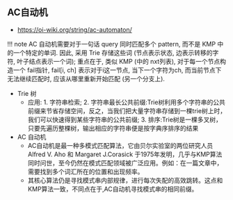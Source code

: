 
## AC自动机

- <https://oi-wiki.org/string/ac-automaton/>

!!! note
    AC 自动机需要对于一句话 query 同时匹配多个 pattern, 而不是 KMP 中的一个特定的单词. 因此, 采用 Trie 存储这些词 (节点表示状态, 边表示转移的字符, 叶子结点表示一个词); 重点在于, 类似 KMP (中的 nxt列表), 对于每一个节点构造一个 fail指针, fail[i, ch] 表示对于i这一节点, 当下一个字符为ch, 而当前节点下无法继续匹配时, 应该从哪里重新开始匹配 (另一个分支上).

- Trie 树
    - 应用: 1. 字符串检索; 2. 字符串最长公共前缀:Trie树利用多个字符串的公共前缀来节省存储空间，反之，当我们把大量字符串存储到一棵trie树上时，我们可以快速得到某些字符串的公共前缀; 3. 排序:Trie树是一棵多叉树，只要先遍历整棵树，输出相应的字符串便是按字典序排序的结果
- AC 自动机
    - AC自动机是最一种多模式匹配算法，它由贝尔实验室的两位研究人员Alfred V. Aho 和 Margaret J.Corasick 于1975年发明，几乎与KMP算法同时问世，至今仍然在模式匹配领域被广泛应用。例如：在一篇文章中，需要找到多个词汇所在的位置和出现频率。
    - 其核心算法仍是寻找模式串内部规律，进行每次失配的高效跳转。这点和KMP算法一致，不同点在于,AC自动机寻找模式串的相同前缀。
